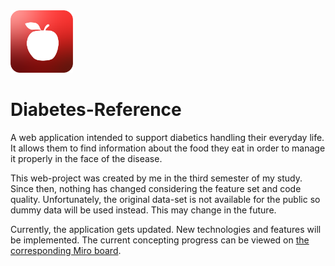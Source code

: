 <img src="src/favicon.png" width="100" height="100"/>

# Diabetes-Reference
A web application intended to support diabetics handling their everyday life. It allows them to find information about the food they eat in order to manage it properly in the face of the disease. 

This web-project was created by me in the third semester of my study. Since then, nothing has changed considering the feature set and code quality. Unfortunately, the original data-set is not available for the public so dummy data will be used instead. This may change in the future.

Currently, the application gets updated. New technologies and features will be implemented. The current concepting progress can be viewed on <a href="https://miro.com/app/board/o9J_ljjXDGI=/?invite_link_id=727903907767" target="_blank">the corresponding Miro board</a>.
